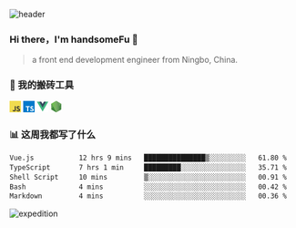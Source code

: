 ![header](https://raw.githubusercontent.com/fzq1998/fzq1998/master/header.png)

### Hi there，I'm handsomeFu 👋

> a front end development engineer from Ningbo, China.

### 🔧 我的搬砖工具
<code><img height="20" src="https://raw.githubusercontent.com/github/explore/80688e429a7d4ef2fca1e82350fe8e3517d3494d/topics/javascript/javascript.png" alt="javascript"></code>
<code><img height="20" src="https://raw.githubusercontent.com/github/explore/80688e429a7d4ef2fca1e82350fe8e3517d3494d/topics/typescript/typescript.png" alt="typescript"></code>
<code><img height="20" src="https://raw.githubusercontent.com/github/explore/80688e429a7d4ef2fca1e82350fe8e3517d3494d/topics/vue/vue.png" alt="vue"></code>
<code><img height="20" src="https://raw.githubusercontent.com/github/explore/80688e429a7d4ef2fca1e82350fe8e3517d3494d/topics/nodejs/nodejs.png" alt="nodejs"></code>



### 📊 这周我都写了什么
<!--START_SECTION:waka-->

```txt
Vue.js           12 hrs 9 mins   ███████████████▒░░░░░░░░░   61.80 %
TypeScript       7 hrs 1 min     █████████░░░░░░░░░░░░░░░░   35.71 %
Shell Script     10 mins         ▒░░░░░░░░░░░░░░░░░░░░░░░░   00.91 %
Bash             4 mins          ░░░░░░░░░░░░░░░░░░░░░░░░░   00.42 %
Markdown         4 mins          ░░░░░░░░░░░░░░░░░░░░░░░░░   00.36 %
```

<!--END_SECTION:waka-->


![expedition](https://raw.githubusercontent.com/fzq1998/fzq1998/master/expedition.gif)

